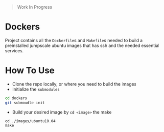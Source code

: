 > Work In Progress

# Dockers
Project contains all the `Dockerfile`s and `Makefile`s needed to build a preinstalled jumpscale ubuntu images that
has ssh and the needed essential services.

# How To Use
- Clone the repo locally, or where you need to build the images
- Initialize the `submodules`
```bash
cd dockers
git submoudle init
```
- Build your desired image by `cd <image>` the make
```base
cd ./images/ubuntu10.04
make
```
